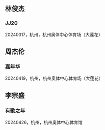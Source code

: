 ## 林俊杰

### JJ20

20240317，杭州，杭州奥体中心体育场（大莲花）

## 周杰伦

### 嘉年华

20240419，杭州，杭州奥体中心体育场（大莲花）

## 李宗盛

### 有歌之年

20240426，杭州，杭州奥体中心体育馆
